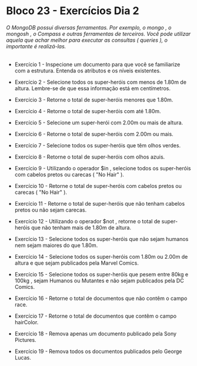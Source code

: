 # Bloco 23 - Exercícios Dia 2

###### O MongoDB possui diversas ferramentas. Por exemplo, o mongo , o mongosh , o Compass e outras ferramentas de terceiros. Você pode utilizar aquela que achar melhor para executar as consultas ( queries ), o importante é realizá-las.

- Exercício 1 - Inspecione um documento para que você se familiarize com a estrutura. Entenda os atributos e os níveis existentes.

- Exercício 2 - Selecione todos os super-heróis com menos de 1.80m de altura. Lembre-se de que essa informação está em centímetros.

- Exercício 3 - Retorne o total de super-heróis menores que 1.80m.

- Exercício 4 - Retorne o total de super-heróis com até 1.80m.

- Exercício 5 - Selecione um super-herói com 2.00m ou mais de altura.

- Exercício 6 - Retorne o total de super-heróis com 2.00m ou mais.

- Exercício 7 - Selecione todos os super-heróis que têm olhos verdes.

- Exercício 8 - Retorne o total de super-heróis com olhos azuis.

- Exercício 9 - Utilizando o operador $in , selecione todos os super-heróis com cabelos pretos ou carecas ( "No Hair" ).

- Exercício 10 - Retorne o total de super-heróis com cabelos pretos ou carecas ( "No Hair" ).

- Exercício 11 - Retorne o total de super-heróis que não tenham cabelos pretos ou não sejam carecas.

- Exercício 12 - Utilizando o operador $not , retorne o total de super-heróis que não tenham mais de 1.80m de altura.

- Exercício 13 - Selecione todos os super-heróis que não sejam humanos nem sejam maiores do que 1.80m.

- Exercício 14 - Selecione todos os super-heróis com 1.80m ou 2.00m de altura e que sejam publicados pela Marvel Comics.

- Exercício 15 - Selecione todos os super-heróis que pesem entre 80kg e 100kg , sejam Humanos ou Mutantes e não sejam publicados pela DC Comics.

- Exercício 16 - Retorne o total de documentos que não contêm o campo race.

- Exercício 17 - Retorne o total de documentos que contêm o campo hairColor.

- Exercício 18 - Remova apenas um documento publicado pela Sony Pictures.

- Exercício 19 -  Remova todos os documentos publicados pelo George Lucas.

